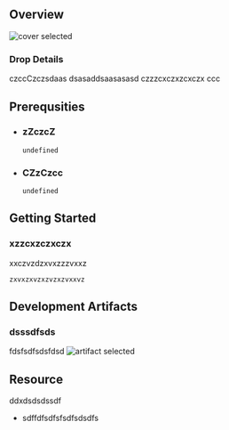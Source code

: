 
## Overview

![cover selected](./img/overview.png)

### Drop Details
czccCzczsdaas
dsasaddsaasasasd
czzzcxczxzcxczx
ccc

## Prerequsities

- ### zZczcZ
  ```shell
  undefined
  ```
      
- ### CZzCzcc
  ```shell
  undefined
  ```
      

## Getting Started
### xzzcxzczxczx
 xxczvzdzxvxzzzvxxz
```shell
zxvxzxvzxzvzxzvxxvz
```

## Development Artifacts
### dsssdfsds
fdsfsdfsdsfdsd
![artifact selected](./img/artifacts.png)

## Resource
ddxdsdsdssdf
- sdffdfsdfsfsdfsdsdfs



    